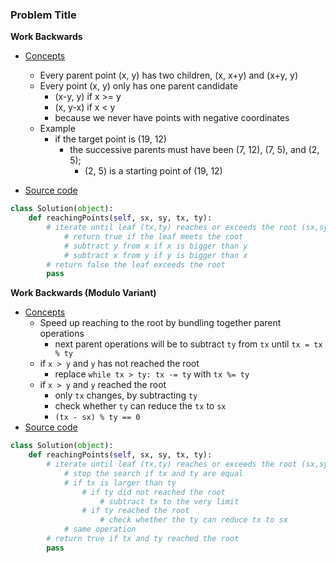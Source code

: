### Problem Title
**Work Backwards**
- [Concepts](images/)
    - Every parent point (x, y) has two children, (x, x+y) and (x+y, y)
    - Every point (x, y) only has one parent candidate 
        - (x-y, y) if x >= y
        - (x, y-x) if x < y 
        - because we never have points with negative coordinates
    - Example 
        - if the target point is (19, 12)
            - the successive parents must have been (7, 12), (7, 5), and (2, 5);
                - (2, 5) is a starting point of (19, 12)
        
- [Source code](source/WorkBackwards.py)
```python
class Solution(object):
    def reachingPoints(self, sx, sy, tx, ty):
        # iterate until leaf (tx,ty) reaches or exceeds the root (sx,sy)
            # return true if the leaf meets the root 
            # subtract y from x if x is bigger than y 
            # subtract x from y if y is bigger than x 
        # return false the leaf exceeds the root
        pass
```

**Work Backwards (Modulo Variant)**
- [Concepts](images/)
    - Speed up reaching to the root by bundling together parent operations
        - next parent operations will be to subtract `ty` from `tx` until `tx = tx % ty`
    - if `x > y` and `y` has not reached the root
        - replace `while tx > ty: tx -= ty` with `tx %= ty`
    - if `x > y` and `y` reached the root 
        - only `tx` changes, by subtracting `ty`
        - check whether `ty` can reduce the `tx` to `sx` 
        - `(tx - sx) % ty == 0`
- [Source code](source/Modulo.py)
```python
class Solution(object):
    def reachingPoints(self, sx, sy, tx, ty):        
        # iterate until leaf (tx,ty) reaches or exceeds the root (sx,sy)
            # stop the search if tx and ty are equal
            # if tx is larger than ty
                # if ty did not reached the root 
                    # subtract tx to the very limit 
                # if ty reached the root 
                    # check whether the ty can reduce tx to sx
            # same operation 
        # return true if tx and ty reached the root
        pass
```